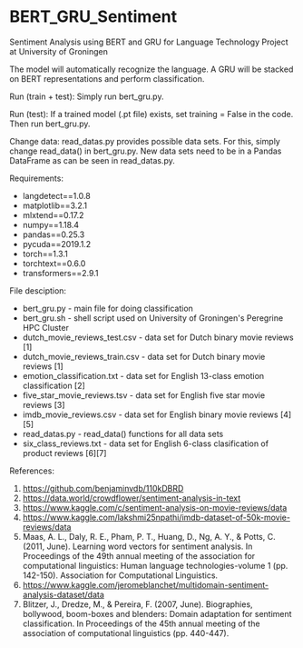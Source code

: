 # BERT_GRU_Sentiment
Sentiment Analysis using BERT and GRU for Language Technology Project at University of Groningen

The model will automatically recognize the language. A GRU will be stacked on BERT representations and perform classification.

Run (train + test):
Simply run bert_gru.py.

Run (test):
If a trained model (.pt file) exists, set training = False in the code. Then run bert_gru.py.

Change data:
read_datas.py provides possible data sets. For this, simply change read_data() in bert_gru.py.
New data sets need to be in a Pandas DataFrame as can be seen in read_datas.py.

Requirements:
- langdetect==1.0.8
- matplotlib==3.2.1
- mlxtend==0.17.2
- numpy==1.18.4
- pandas==0.25.3
- pycuda==2019.1.2
- torch==1.3.1
- torchtext==0.6.0
- transformers==2.9.1

File desciption:
- bert_gru.py - main file for doing classification
- bert_gru.sh - shell script used on University of Groningen's Peregrine HPC Cluster
- dutch_movie_reviews_test.csv - data set for Dutch binary movie reviews [1]
- dutch_movie_reviews_train.csv - data set for Dutch binary movie reviews [1]
- emotion_classification.txt - data set for English 13-class emotion classification [2]
- five_star_movie_reviews.tsv - data set for English five star movie reviews [3]
- imdb_movie_reviews.csv - data set for English binary movie reviews [4][5]
- read_datas.py - read_data() functions for all data sets
- six_class_reviews.txt - data set for English 6-class clasification of product reviews [6][7]

References:
1. https://github.com/benjaminvdb/110kDBRD
2. https://data.world/crowdflower/sentiment-analysis-in-text
3. https://www.kaggle.com/c/sentiment-analysis-on-movie-reviews/data
4. https://www.kaggle.com/lakshmi25npathi/imdb-dataset-of-50k-movie-reviews/data
5. Maas, A. L., Daly, R. E., Pham, P. T., Huang, D., Ng, A. Y., & Potts, C. (2011, June). Learning word vectors for sentiment analysis. In Proceedings of the 49th annual meeting of the association for computational linguistics: Human language technologies-volume 1 (pp. 142-150). Association for Computational Linguistics.
6. https://www.kaggle.com/jeromeblanchet/multidomain-sentiment-analysis-dataset/data
7. Blitzer, J., Dredze, M., & Pereira, F. (2007, June). Biographies, bollywood, boom-boxes and blenders: Domain adaptation for sentiment classification. In Proceedings of the 45th annual meeting of the association of computational linguistics (pp. 440-447).
